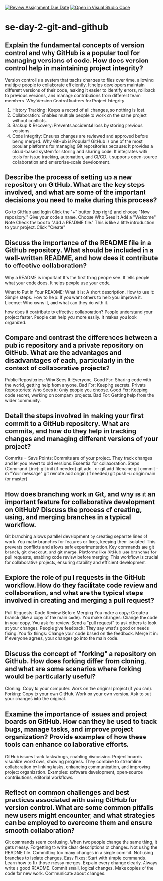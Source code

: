 [![Review Assignment Due Date](https://classroom.github.com/assets/deadline-readme-button-22041afd0340ce965d47ae6ef1cefeee28c7c493a6346c4f15d667ab976d596c.svg)](https://classroom.github.com/a/8wgCKhpZ)
[![Open in Visual Studio Code](https://classroom.github.com/assets/open-in-vscode-2e0aaae1b6195c2367325f4f02e2d04e9abb55f0b24a779b69b11b9e10269abc.svg)](https://classroom.github.com/online_ide?assignment_repo_id=18403506&assignment_repo_type=AssignmentRepo)
# se-day-2-git-and-github
## Explain the fundamental concepts of version control and why GitHub is a popular tool for managing versions of code. How does version control help in maintaining project integrity?
Version control is a system that tracks changes to files over time, allowing multiple people to collaborate efficiently. It helps developers maintain different versions of their code, making it easier to identify errors, roll back to previous versions, and manage contributions from different team members.
Why Version Control Matters for Project Integrity
1. History Tracking: Keeps a record of all changes, so nothing is lost.
2. Collaboration: Enables multiple people to work on the same project without conflicts.
3. Backup & Recovery: Prevents accidental loss by storing previous versions.
4.  Code Integrity: Ensures changes are reviewed and approved before being merged.
Why GitHub is Popular?
GitHub is one of the most popular platforms for managing Git repositories because:
It provides a cloud-based system for storing and sharing code.
It integrates with tools for issue tracking, automation, and CI/CD.
It supports open-source collaboration and enterprise-scale development.
## Describe the process of setting up a new repository on GitHub. What are the key steps involved, and what are some of the important decisions you need to make during this process?
Go to GitHub and login
Click the "+" button (top right) and choose "New repository."
Give your code a name.
Choose Who Sees It
Add a "Welcome" Note
Check the box to "Add a README file." This is like a little introduction to your project.
Click "Create"
## Discuss the importance of the README file in a GitHub repository. What should be included in a well-written README, and how does it contribute to effective collaboration?
Why a README is important 
It's the first thing people see.
It tells people what your code does.
It helps people use your code.

What to Put in Your README:
What it is: A short description.
How to use it: Simple steps.
How to help: If you want others to help you improve it.
License: Who owns it, and what can they do with it.

how does it contribute to effective collaboration?
 People understand your project faster.
 People can help you more easily.
 It makes you look organized.
## Compare and contrast the differences between a public repository and a private repository on GitHub. What are the advantages and disadvantages of each, particularly in the context of collaborative projects?
Public Repositories:
Who Sees It: Everyone.
Good For: Sharing code with the world, getting help from anyone.
Bad For: Keeping secrets.
Private Repositories:
Who Sees It: Only people you choose.
Good For: Keeping code secret, working on company projects.
Bad For: Getting help from the wider community.


## Detail the steps involved in making your first commit to a GitHub repository. What are commits, and how do they help in tracking changes and managing different versions of your project?
Commits = Save Points:
 Commits are  of your project.
 They track changes and let you revert to old versions.
 Essential for collaboration.
Steps (Command Line):
git init (if needed)
git add . or git add filename
git commit -m "Your message"
git remote add origin <repo URL> (if needed)
git push -u origin main (or master)


## How does branching work in Git, and why is it an important feature for collaborative development on GitHub? Discuss the process of creating, using, and merging branches in a typical workflow.
Git branching allows parallel development by creating separate lines of work. You make branches for features or fixes, keeping them isolated. This prevents conflicts and allows safe experimentation. Key commands are git branch, git checkout, and git merge. Platforms like GitHub use branches for pull requests, enabling code review before merging. This workflow is crucial for collaborative projects, ensuring stability and efficient development.
## Explore the role of pull requests in the GitHub workflow. How do they facilitate code review and collaboration, and what are the typical steps involved in creating and merging a pull request?
Pull Requests: Code Review Before Merging
You make a copy: Create a branch (like a copy of the main code).
You make changes: Change the code in your copy.
You ask for review: Send a "pull request" to ask others to look at your changes.
People give feedback: They say what's good or needs fixing.
You fix things: Change your code based on the feedback.
Merge it in: If everyone agrees, your changes go into the main code.
## Discuss the concept of "forking" a repository on GitHub. How does forking differ from cloning, and what are some scenarios where forking would be particularly useful?
Cloning:
Copy to your computer.
Work on the original project (if you can).
Forking:
Copy to your own GitHub.
Work on your own version.
Ask to put your changes into the original.
## Examine the importance of issues and project boards on GitHub. How can they be used to track bugs, manage tasks, and improve project organization? Provide examples of how these tools can enhance collaborative efforts.
GitHub issues track tasks/bugs, enabling discussion. Project boards visualize workflows, showing progress. They combine to streamline collaboration by linking tasks, enhancing communication, and improving project organization. Examples: software development, open-source contributions, editorial workflows.
## Reflect on common challenges and best practices associated with using GitHub for version control. What are some common pitfalls new users might encounter, and what strategies can be employed to overcome them and ensure smooth collaboration?
Git commands seem confusing.
When two people change the same thing, it gets messy.
Forgetting to write clear descriptions of changes.
Not using the README file.
Committing too many changes in a single commit.
Not using branches to isolate changes.
Easy Fixes:
Start with simple commands.
Learn how to fix those messy merges.
Explain every change clearly.
Always write a good README.
Commit small, logical changes.
Make copies of the code for new work.
Communicate about changes.

